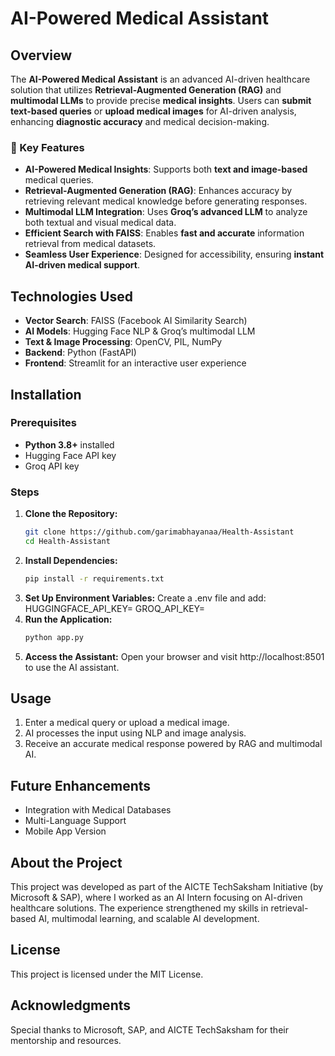# AI-Powered Medical Assistant  

## Overview  
The **AI-Powered Medical Assistant** is an advanced AI-driven healthcare solution that utilizes **Retrieval-Augmented Generation (RAG)** and **multimodal LLMs** to provide precise **medical insights**. Users can **submit text-based queries** or **upload medical images** for AI-driven analysis, enhancing **diagnostic accuracy** and medical decision-making.  

### 🔹 Key Features  
- **AI-Powered Medical Insights**: Supports both **text and image-based** medical queries.  
- **Retrieval-Augmented Generation (RAG)**: Enhances accuracy by retrieving relevant medical knowledge before generating responses.  
- **Multimodal LLM Integration**: Uses **Groq’s advanced LLM** to analyze both textual and visual medical data.  
- **Efficient Search with FAISS**: Enables **fast and accurate** information retrieval from medical datasets.  
- **Seamless User Experience**: Designed for accessibility, ensuring **instant AI-driven medical support**.  

## Technologies Used  
- **Vector Search**: FAISS (Facebook AI Similarity Search)  
- **AI Models**: Hugging Face NLP & Groq’s multimodal LLM  
- **Text & Image Processing**: OpenCV, PIL, NumPy  
- **Backend**: Python (FastAPI)  
- **Frontend**: Streamlit for an interactive user experience  

## Installation  

### Prerequisites  
- **Python 3.8+** installed  
- Hugging Face API key  
- Groq API key  

### Steps  
1. **Clone the Repository:**  
   ```bash
   git clone https://github.com/garimabhayanaa/Health-Assistant
   cd Health-Assistant
2. **Install Dependencies:** 
    ```bash
    pip install -r requirements.txt
3. **Set Up Environment Variables:**
    Create a .env file and add:
      HUGGINGFACE_API_KEY=<your-key>
      GROQ_API_KEY=<your-key>
4. **Run the Application:**
    ```bash
    python app.py
5. **Access the Assistant:**
    Open your browser and visit http://localhost:8501 to use the AI assistant.

## Usage
1. Enter a medical query or upload a medical image.
2. AI processes the input using NLP and image analysis.
3. Receive an accurate medical response powered by RAG and multimodal AI.

## Future Enhancements
- Integration with Medical Databases
- Multi-Language Support
- Mobile App Version
## About the Project
This project was developed as part of the AICTE TechSaksham Initiative (by Microsoft & SAP), where I worked as an AI Intern focusing on AI-driven healthcare solutions. The experience strengthened my skills in retrieval-based AI, multimodal learning, and scalable AI development.

## License
This project is licensed under the MIT License.

## Acknowledgments
Special thanks to Microsoft, SAP, and AICTE TechSaksham for their mentorship and resources.
